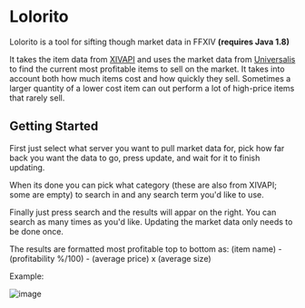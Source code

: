# Lolorito
Lolorito is a tool for sifting though market data in FFXIV **(requires Java 1.8)**

It takes the item data from [XIVAPI](https://github.com/xivapi/ffxiv-datamining) and uses the market data from [Universalis](https://universalis.app/) to find the current most profitable items to sell on the market. It takes into account both how much items cost and how quickly they sell. Sometimes a larger quantity of a lower cost item can out perform a lot of high-price items that rarely sell.

## Getting Started
First just select what server you want to pull market data for, pick how far back you want the data to go, press update, and wait for it to finish updating.

When its done you can pick what category (these are also from XIVAPI; some are empty) to search in and any search term you'd like to use.

Finally just press search and the results will appar on the right. You can search as many times as you'd like. Updating the market data only needs to be done once.

The results are formatted most profitable top to bottom as: (item name) - (profitability %/100) - (average price) x (average size)

Example:

![image](https://user-images.githubusercontent.com/6527156/175795834-17d95f4d-fc21-4bf4-b636-e2c6019048cc.png)
